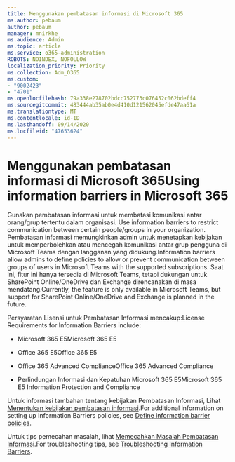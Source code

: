 ```yaml
---
title: Menggunakan pembatasan informasi di Microsoft 365
ms.author: pebaum
author: pebaum
manager: mnirkhe
ms.audience: Admin
ms.topic: article
ms.service: o365-administration
ROBOTS: NOINDEX, NOFOLLOW
localization_priority: Priority
ms.collection: Adm_O365
ms.custom:
- "9002423"
- "4701"
ms.openlocfilehash: 79a338e278702bdcc752773c076452c062bdeff4
ms.sourcegitcommit: 483444ab35ab0e4d410d121562045efde47aa61a
ms.translationtype: MT
ms.contentlocale: id-ID
ms.lasthandoff: 09/14/2020
ms.locfileid: "47653624"
---
```

# <a name="using-information-barriers-in-microsoft-365"></a><span data-ttu-id="c0422-102">Menggunakan pembatasan informasi di Microsoft 365</span><span class="sxs-lookup"><span data-stu-id="c0422-102">Using information barriers in Microsoft 365</span></span>

<span data-ttu-id="c0422-103">Gunakan pembatasan informasi untuk membatasi komunikasi antar orang/grup tertentu dalam organisasi. </span><span class="sxs-lookup"><span data-stu-id="c0422-103">Use information barriers to restrict communication between certain people/groups in your organization.</span></span> <span data-ttu-id="c0422-104">Pembatasan informasi memungkinkan admin untuk menetapkan kebijakan untuk memperbolehkan atau mencegah komunikasi antar grup pengguna di Microsoft Teams dengan langganan yang didukung.</span><span class="sxs-lookup"><span data-stu-id="c0422-104">Information barriers allow admins to define policies to allow or prevent communication between groups of users in Microsoft Teams with the supported subscriptions.</span></span>  <span data-ttu-id="c0422-105">Saat ini, fitur ini hanya tersedia di Microsoft Teams, tetapi dukungan untuk SharePoint Online/OneDrive dan Exchange direncanakan di masa mendatang.</span><span class="sxs-lookup"><span data-stu-id="c0422-105">Currently, the feature is only available in Microsoft Teams, but support for SharePoint Online/OneDrive and Exchange is planned in the future.</span></span>

<span data-ttu-id="c0422-106">Persyaratan Lisensi untuk Pembatasan Informasi mencakup:</span><span class="sxs-lookup"><span data-stu-id="c0422-106">License Requirements for Information Barriers include:</span></span>

- <span data-ttu-id="c0422-107">Microsoft 365 E5</span><span class="sxs-lookup"><span data-stu-id="c0422-107">Microsoft 365 E5</span></span>

- <span data-ttu-id="c0422-108">Office 365 E5</span><span class="sxs-lookup"><span data-stu-id="c0422-108">Office 365 E5</span></span>

- <span data-ttu-id="c0422-109">Office 365 Advanced Compliance</span><span class="sxs-lookup"><span data-stu-id="c0422-109">Office 365 Advanced Compliance</span></span>

- <span data-ttu-id="c0422-110">Perlindungan Informasi dan Kepatuhan Microsoft 365 E5</span><span class="sxs-lookup"><span data-stu-id="c0422-110">Microsoft 365 E5 Information Protection and Compliance</span></span>

<span data-ttu-id="c0422-111">Untuk informasi tambahan tentang kebijakan Pembatasan Informasi, Lihat [Menentukan kebijakan pembatasan informasi](https://docs.microsoft.com/microsoft-365/compliance/information-barriers-policies).</span><span class="sxs-lookup"><span data-stu-id="c0422-111">For additional information on setting up Information Barriers policies, see [Define information barrier policies](https://docs.microsoft.com/microsoft-365/compliance/information-barriers-policies).</span></span>

<span data-ttu-id="c0422-112">Untuk tips pemecahan masalah, lihat [Memecahkan Masalah Pembatasan Informasi](https://docs.microsoft.com/microsoft-365/compliance/information-barriers-troubleshooting).</span><span class="sxs-lookup"><span data-stu-id="c0422-112">For troubleshooting tips, see [Troubleshooting Information Barriers](https://docs.microsoft.com/microsoft-365/compliance/information-barriers-troubleshooting).</span></span>
